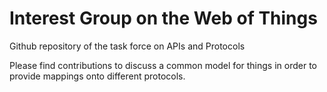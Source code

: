 # Interest Group on the Web of Things
Github repository of the task force on APIs and Protocols

Please find contributions to discuss a common model for things in order to provide mappings onto different protocols.
